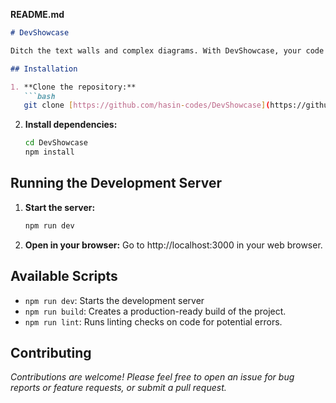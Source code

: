 **README.md**

```markdown
# DevShowcase 

Ditch the text walls and complex diagrams. With DevShowcase, your code speaks for itself - beautifully.

## Installation

1. **Clone the repository:**
   ```bash
   git clone [https://github.com/hasin-codes/DevShowcase](https://github.com/hasin-codes/DevShowcase)
   ```

2. **Install dependencies:**
   ```bash
   cd DevShowcase 
   npm install 
   ```

## Running the Development Server

1. **Start the server:**
   ```bash
   npm run dev 
   ```

2. **Open in your browser:**
   Go to http://localhost:3000 in your web browser.



## Available Scripts

* `npm run dev`: Starts the development server
* `npm run build`: Creates a production-ready build of the project.
* `npm run lint`: Runs linting checks on code for potential errors. 

## Contributing

*Contributions are welcome! Please feel free to open an issue for bug reports or feature requests, or submit a pull request.* 



